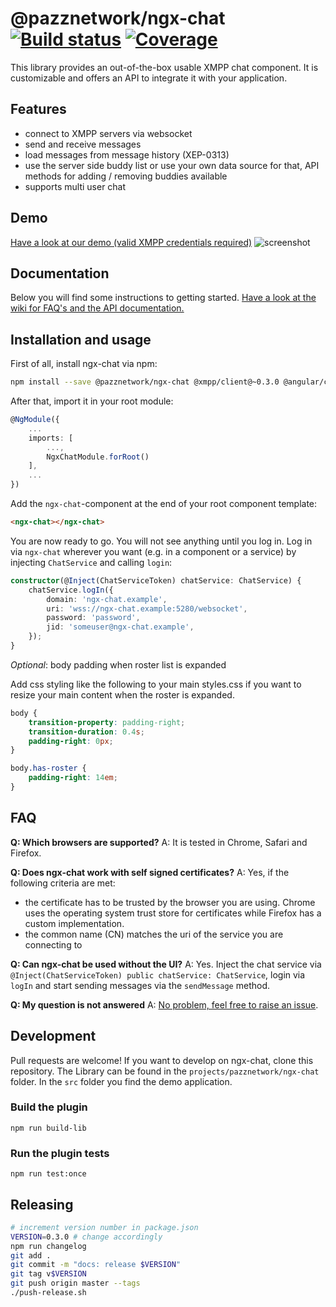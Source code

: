 # @pazznetwork/ngx-chat [![Build status](https://api.travis-ci.com/pazznetwork/ngx-chat.svg?branch=master)](https://travis-ci.com/pazznetwork/ngx-chat) [![Coverage](https://coveralls.io/repos/github/pazznetwork/ngx-chat/badge.svg?branch=master)](https://coveralls.io/github/pazznetwork/ngx-chat)

This library provides an out-of-the-box usable XMPP chat component. It is customizable and offers an API to integrate it with your application.

## Features
* connect to XMPP servers via websocket
* send and receive messages
* load messages from message history (XEP-0313)
* use the server side buddy list or use your own data source for that, API methods for adding / removing buddies available 
* supports multi user chat

## Demo
[Have a look at our demo (valid XMPP credentials required)](https://pazznetwork.github.io/ngx-chat-ghpages/) 
![screenshot](https://user-images.githubusercontent.com/4292951/49931801-f5c3d880-fec7-11e8-8a74-6600ea2cf9b0.png)

## Documentation
Below you will find some instructions to getting started. [Have a look at the wiki for FAQ's and the API documentation.](https://github.com/pazznetwork/ngx-chat/wiki)

## Installation and usage
First of all, install ngx-chat via npm:
```bash
npm install --save @pazznetwork/ngx-chat @xmpp/client@~0.3.0 @angular/cdk
```

After that, import it in your root module:
```typescript
@NgModule({
    ...
    imports: [
        ...,
        NgxChatModule.forRoot()
    ],
    ...
})
```

Add the `ngx-chat`-component at the end of your root component template:
```html
<ngx-chat></ngx-chat>
``` 

You are now ready to go. You will not see anything until you log in.
Log in via `ngx-chat` wherever you want (e.g. in a component or a service)
 by injecting `ChatService` and calling `login`:
```typescript
constructor(@Inject(ChatServiceToken) chatService: ChatService) {
    chatService.logIn({
        domain: 'ngx-chat.example',
        uri: 'wss://ngx-chat.example:5280/websocket',
        password: 'password',
        jid: 'someuser@ngx-chat.example',
    });
}
```

*Optional*: body padding when roster list is expanded

Add css styling like the following to your main styles.css if 
you want to resize your main content when the roster is expanded.
```css
body {
    transition-property: padding-right;
    transition-duration: 0.4s;
    padding-right: 0px;
}

body.has-roster {
    padding-right: 14em;
}
```

## FAQ

**Q: Which browsers are supported?**
A: It is tested in Chrome, Safari and Firefox.

**Q: Does ngx-chat work with self signed certificates?**
A: Yes, if the following criteria are met:
* the certificate has to be trusted by the browser you are using. Chrome uses the operating system trust store for certificates while Firefox has a custom implementation.
* the common name (CN) matches the uri of the service you are connecting to 

**Q: Can ngx-chat be used without the UI?**
A: Yes. Inject the chat service via `@Inject(ChatServiceToken) public chatService: ChatService`, login via `logIn` and start sending messages via the `sendMessage` method.

**Q: My question is not answered**
A: [No problem, feel free to raise an issue](https://github.com/pazznetwork/ngx-chat/issues/new).

## Development

Pull requests are welcome!
If you want to develop on ngx-chat, clone this repository.
The Library can be found in the `projects/pazznetwork/ngx-chat` folder.
In the `src` folder you find the demo application.

### Build the plugin

`npm run build-lib`

### Run the plugin tests

`npm run test:once`


## Releasing
```bash
# increment version number in package.json
VERSION=0.3.0 # change accordingly
npm run changelog
git add .
git commit -m "docs: release $VERSION"
git tag v$VERSION
git push origin master --tags
./push-release.sh
```
